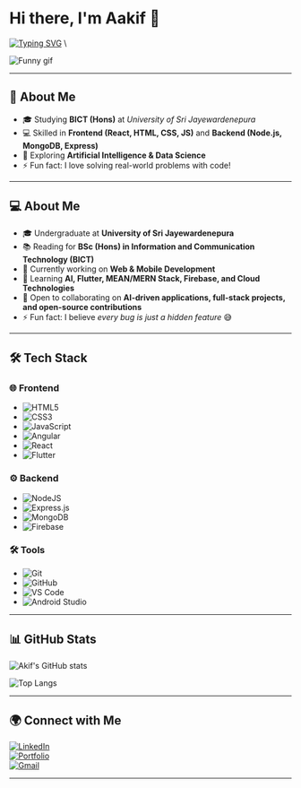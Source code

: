 # Hi there, I'm Aakif 👋  

[![Typing SVG](https://readme-typing-svg.herokuapp.com?font=Fira+Code&weight=500&size=24&pause=1000&color=36BCF7&width=600&lines=Software+Developer;Flutter+%7C+Web+Developer;Open+Source+Enthusiast;Always+Learning+New+Things)](https://git.io/typing-svg) \

![Funny gif](https://media1.giphy.com/media/v1.Y2lkPTc5MGI3NjExNzlrcGxsajVyZjhwejNpamhiYmoyZDYyejhldzQwdjU4NWl4MHEwdSZlcD12MV9pbnRlcm5hbF9naWZfYnlfaWQmY3Q9Zw/qgQUggAC3Pfv687qPC/giphy.gif)


---

## 🚀 About Me  


<img align="right" src="
" width="250">

- 🎓 Studying **BICT (Hons)** at *University of Sri Jayewardenepura*  
- 💻 Skilled in **Frontend (React, HTML, CSS, JS)** and **Backend (Node.js, MongoDB, Express)**  
- 🤖 Exploring **Artificial Intelligence & Data Science**  
- ⚡ Fun fact: I love solving real-world problems with code!  

---

## 💻 About Me
- 🎓 Undergraduate at **University of Sri Jayewardenepura**  
- 📚 Reading for **BSc (Hons) in Information and Communication Technology (BICT)**  
- 🔭 Currently working on **Web & Mobile Development**  
- 🌱 Learning **AI, Flutter, MEAN/MERN Stack, Firebase, and Cloud Technologies**  
- 👯 Open to collaborating on **AI-driven applications, full-stack projects, and open-source contributions**  
- ⚡ Fun fact: I believe *every bug is just a hidden feature* 😅  

---

## 🛠️ Tech Stack


### 🌐 Frontend  
- ![HTML5](https://img.shields.io/badge/HTML5-E34F26?style=flat&logo=html5&logoColor=white)  
- ![CSS3](https://img.shields.io/badge/CSS3-1572B6?style=flat&logo=css3&logoColor=white)  
- ![JavaScript](https://img.shields.io/badge/JavaScript-F7DF1E?style=flat&logo=javascript&logoColor=black)  
- ![Angular](https://img.shields.io/badge/Angular-DD0031?style=flat&logo=angular&logoColor=white)  
- ![React](https://img.shields.io/badge/React-20232A?style=flat&logo=react&logoColor=61DAFB)  
- ![Flutter](https://img.shields.io/badge/Flutter-02569B?style=flat&logo=flutter&logoColor=white)  

### ⚙️ Backend  
- ![NodeJS](https://img.shields.io/badge/Node.js-339933?style=flat&logo=node.js&logoColor=white)  
- ![Express.js](https://img.shields.io/badge/Express.js-404D59?style=flat)  
- ![MongoDB](https://img.shields.io/badge/MongoDB-4EA94B?style=flat&logo=mongodb&logoColor=white)  
- ![Firebase](https://img.shields.io/badge/Firebase-ffca28?style=flat&logo=firebase&logoColor=black)  

### 🛠 Tools  
- ![Git](https://img.shields.io/badge/Git-F05032?style=flat&logo=git&logoColor=white)  
- ![GitHub](https://img.shields.io/badge/GitHub-100000?style=flat&logo=github&logoColor=white)  
- ![VS Code](https://img.shields.io/badge/VS%20Code-0078d7?style=flat&logo=visual-studio-code&logoColor=white)  
- ![Android Studio](https://img.shields.io/badge/Android%20Studio-3DDC84?style=flat&logo=android-studio&logoColor=white)  

---

## 📊 GitHub Stats
![Akif's GitHub stats](https://github-readme-stats.vercel.app/api?username=Akif&show_icons=true&theme=tokyonight)  

![Top Langs](https://github-readme-stats.vercel.app/api/top-langs/?username=Akif&layout=compact&theme=tokyonight)  

---

## 🌍 Connect with Me
[![LinkedIn](https://img.shields.io/badge/LinkedIn-blue?style=flat&logo=linkedin)](https://linkedin.com/in/YOUR-LINKEDIN)  
[![Portfolio](https://img.shields.io/badge/Portfolio-000?style=flat&logo=react)](https://your-portfolio-link.com)  
[![Gmail](https://img.shields.io/badge/Email-D14836?style=flat&logo=gmail&logoColor=white)](mailto:your-email@gmail.com)  

---
